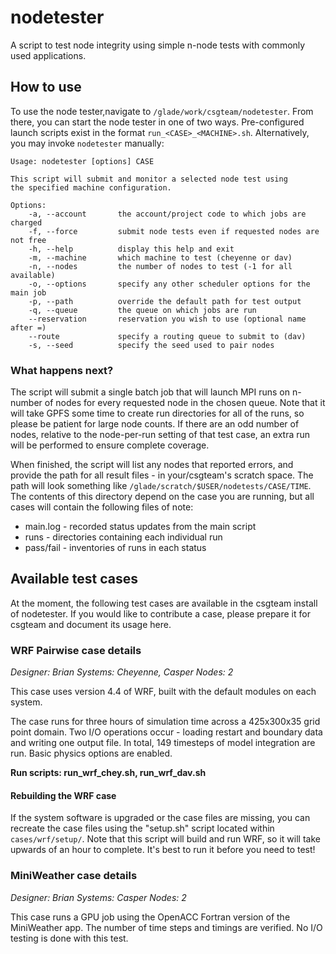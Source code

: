 # nodetester
A script to test node integrity using simple n-node tests with commonly used applications.

## How to use
To use the node tester,navigate to `/glade/work/csgteam/nodetester`. From there, you can start the node tester in one of two ways. Pre-configured launch scripts exist in the format `run_<CASE>_<MACHINE>.sh`. Alternatively, you may invoke `nodetester` manually:

```
Usage: nodetester [options] CASE

This script will submit and monitor a selected node test using
the specified machine configuration.

Options:
    -a, --account       the account/project code to which jobs are charged
    -f, --force         submit node tests even if requested nodes are not free
    -h, --help          display this help and exit
    -m, --machine       which machine to test (cheyenne or dav)
    -n, --nodes         the number of nodes to test (-1 for all available)
    -o, --options       specify any other scheduler options for the main job
    -p, --path          override the default path for test output
    -q, --queue         the queue on which jobs are run
    --reservation       reservation you wish to use (optional name after =)
    --route             specify a routing queue to submit to (dav)
    -s, --seed          specify the seed used to pair nodes
```

### What happens next?

The script will submit a single batch job that will launch MPI runs on n-number of nodes for every requested node in the chosen queue. Note that it will take GPFS some time to create run directories for all of the runs, so please be patient for large node counts. If there are an odd number of nodes, relative to the node-per-run setting of that test case, an extra run will be performed to ensure complete coverage.

When finished, the script will list any nodes that reported errors, and provide the path for all result files - in your/csgteam's scratch space. The path will look something like `/glade/scratch/$USER/nodetests/CASE/TIME`. The contents of this directory depend on the case you are running, but all cases will contain the following files of note:

* main.log - recorded status updates from the main script
* runs - directories containing each individual run
* pass/fail - inventories of runs in each status

## Available test cases

At the moment, the following test cases are available in the csgteam install of nodetester. If you would like to contribute a case, please prepare it for csgteam and document its usage here.

### WRF Pairwise case details

*Designer: Brian*
*Systems:  Cheyenne, Casper*
*Nodes:    2*

This case uses version 4.4 of WRF, built with the default modules on each system.

The case runs for three hours of simulation time across a 425x300x35 grid point domain. Two I/O operations occur - loading restart and boundary data and writing one output file. In total, 149 timesteps of model integration are run. Basic physics options are enabled.

**Run scripts: run_wrf_chey.sh, run_wrf_dav.sh**

#### Rebuilding the WRF case

If the system software is upgraded or the case files are missing, you can recreate the case files using the "setup.sh" script located within `cases/wrf/setup/`. Note that this script will build and run WRF, so it will take upwards of an hour to complete. It's best to run it before you need to test!

### MiniWeather case details

*Designer: Brian*
*Systems:  Casper*
*Nodes:    2*

This case runs a GPU job using the OpenACC Fortran version of the MiniWeather app. The number of time steps and timings are verified. No I/O testing is done with this test.
